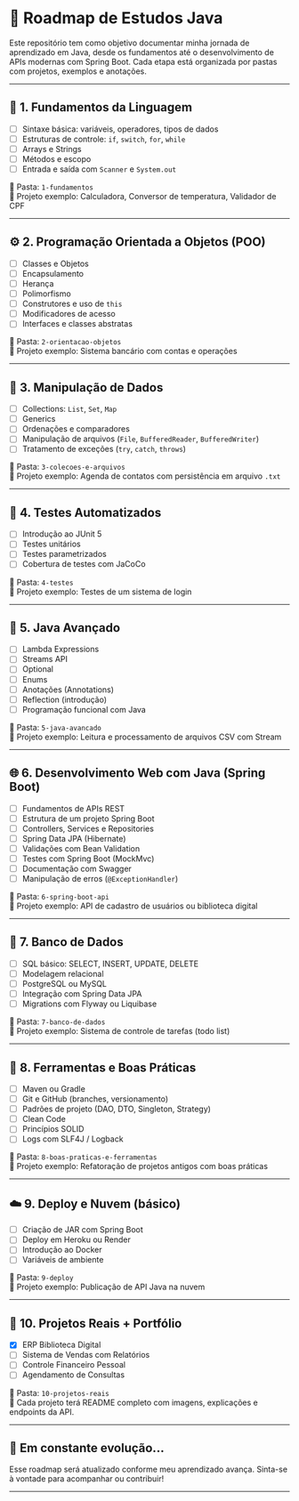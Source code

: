 # 🧠 Roadmap de Estudos Java

Este repositório tem como objetivo documentar minha jornada de aprendizado em Java, desde os fundamentos até o desenvolvimento de APIs modernas com Spring Boot. Cada etapa está organizada por pastas com projetos, exemplos e anotações.

---

## 📘 1. Fundamentos da Linguagem

- [ ] Sintaxe básica: variáveis, operadores, tipos de dados  
- [ ] Estruturas de controle: `if`, `switch`, `for`, `while`  
- [ ] Arrays e Strings  
- [ ] Métodos e escopo  
- [ ] Entrada e saída com `Scanner` e `System.out`  

📁 Pasta: `1-fundamentos`  
🧪 Projeto exemplo: Calculadora, Conversor de temperatura, Validador de CPF

---

## ⚙️ 2. Programação Orientada a Objetos (POO)

- [ ] Classes e Objetos  
- [ ] Encapsulamento  
- [ ] Herança  
- [ ] Polimorfismo  
- [ ] Construtores e uso de `this`  
- [ ] Modificadores de acesso  
- [ ] Interfaces e classes abstratas  

📁 Pasta: `2-orientacao-objetos`  
🧪 Projeto exemplo: Sistema bancário com contas e operações

---

## 🔄 3. Manipulação de Dados

- [ ] Collections: `List`, `Set`, `Map`  
- [ ] Generics  
- [ ] Ordenações e comparadores  
- [ ] Manipulação de arquivos (`File`, `BufferedReader`, `BufferedWriter`)  
- [ ] Tratamento de exceções (`try`, `catch`, `throws`)  

📁 Pasta: `3-colecoes-e-arquivos`  
🧪 Projeto exemplo: Agenda de contatos com persistência em arquivo `.txt`

---

## 🧪 4. Testes Automatizados

- [ ] Introdução ao JUnit 5  
- [ ] Testes unitários  
- [ ] Testes parametrizados  
- [ ] Cobertura de testes com JaCoCo  

📁 Pasta: `4-testes`  
🧪 Projeto exemplo: Testes de um sistema de login

---

## 🧱 5. Java Avançado

- [ ] Lambda Expressions  
- [ ] Streams API  
- [ ] Optional  
- [ ] Enums  
- [ ] Anotações (Annotations)  
- [ ] Reflection (introdução)  
- [ ] Programação funcional com Java  

📁 Pasta: `5-java-avancado`  
🧪 Projeto exemplo: Leitura e processamento de arquivos CSV com Stream

---

## 🌐 6. Desenvolvimento Web com Java (Spring Boot)

- [ ] Fundamentos de APIs REST  
- [ ] Estrutura de um projeto Spring Boot  
- [ ] Controllers, Services e Repositories  
- [ ] Spring Data JPA (Hibernate)  
- [ ] Validações com Bean Validation  
- [ ] Testes com Spring Boot (MockMvc)  
- [ ] Documentação com Swagger  
- [ ] Manipulação de erros (`@ExceptionHandler`)  

📁 Pasta: `6-spring-boot-api`  
🧪 Projeto exemplo: API de cadastro de usuários ou biblioteca digital

---

## 🧩 7. Banco de Dados

- [ ] SQL básico: SELECT, INSERT, UPDATE, DELETE  
- [ ] Modelagem relacional  
- [ ] PostgreSQL ou MySQL  
- [ ] Integração com Spring Data JPA  
- [ ] Migrations com Flyway ou Liquibase  

📁 Pasta: `7-banco-de-dados`  
🧪 Projeto exemplo: Sistema de controle de tarefas (todo list)

---

## 🧰 8. Ferramentas e Boas Práticas

- [ ] Maven ou Gradle  
- [ ] Git e GitHub (branches, versionamento)  
- [ ] Padrões de projeto (DAO, DTO, Singleton, Strategy)  
- [ ] Clean Code  
- [ ] Princípios SOLID  
- [ ] Logs com SLF4J / Logback  

📁 Pasta: `8-boas-praticas-e-ferramentas`  
🧪 Projeto exemplo: Refatoração de projetos antigos com boas práticas

---

## ☁️ 9. Deploy e Nuvem (básico)

- [ ] Criação de JAR com Spring Boot  
- [ ] Deploy em Heroku ou Render  
- [ ] Introdução ao Docker  
- [ ] Variáveis de ambiente  

📁 Pasta: `9-deploy`  
🧪 Projeto exemplo: Publicação de API Java na nuvem

---

## 🌱 10. Projetos Reais + Portfólio

- [x] ERP Biblioteca Digital  
- [ ] Sistema de Vendas com Relatórios  
- [ ] Controle Financeiro Pessoal  
- [ ] Agendamento de Consultas  

📁 Pasta: `10-projetos-reais`  
📝 Cada projeto terá README completo com imagens, explicações e endpoints da API.

---

## 🚀 Em constante evolução...

Esse roadmap será atualizado conforme meu aprendizado avança. Sinta-se à vontade para acompanhar ou contribuir!

---

